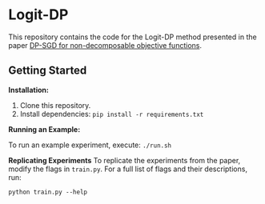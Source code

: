 # Logit-DP

This repository contains the code for the Logit-DP method presented in the paper 
[DP-SGD for non-decomposable objective functions](https://arxiv.org/abs/2310.03104).

## Getting Started


**Installation:**

1. Clone this repository.
2. Install dependencies: `pip install -r requirements.txt`

**Running an Example:**

To run an example experiment, execute: `./run.sh`

**Replicating Experiments**
To replicate the experiments from the paper, modify the flags in `train.py`.
For a full list of flags and their descriptions, run:

```
python train.py --help
```